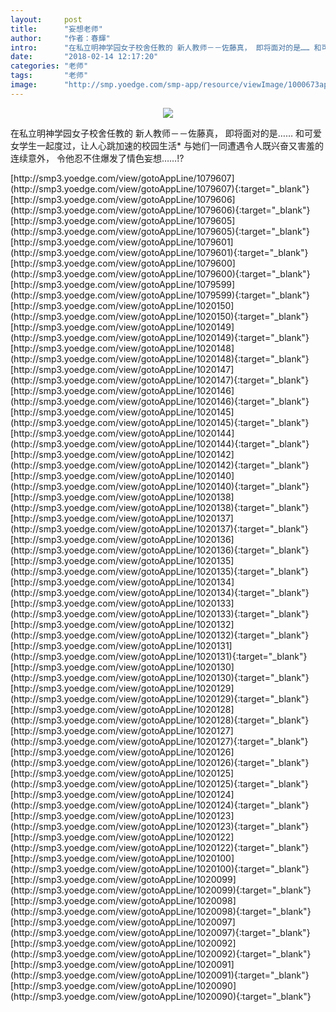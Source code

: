 ```yaml
---
layout:     post
title:      "妄想老师"
author:     "作者：春輝"
intro:      "在私立明神学园女子校舍任教的 新人教师－－佐藤真， 即将面对的是…… 和可爱女学生一起度过，让人心跳加速的校园生活* 与她们一同遭遇令人既兴奋又害羞的连续意外， 令他忍不住爆发了情色妄想……!?"
date:       "2018-02-14 12:17:20"
categories: "老师"
tags:       "老师"
image:      "http://smp.yoedge.com/smp-app/resource/viewImage/1000673appline.png"
---
```

<div style="text-align: center">
<p><img src="http://smp.yoedge.com/smp-app/resource/viewImage/1000673appline.png"/></p>
</div>
<p class="post-meta">
<span>在私立明神学园女子校舍任教的 新人教师－－佐藤真， 即将面对的是…… 和可爱女学生一起度过，让人心跳加速的校园生活* 与她们一同遭遇令人既兴奋又害羞的连续意外， 令他忍不住爆发了情色妄想……!?</span>
</p>
[http://smp3.yoedge.com/view/gotoAppLine/1079607](http://smp3.yoedge.com/view/gotoAppLine/1079607){:target="_blank"}
[http://smp3.yoedge.com/view/gotoAppLine/1079606](http://smp3.yoedge.com/view/gotoAppLine/1079606){:target="_blank"}
[http://smp3.yoedge.com/view/gotoAppLine/1079605](http://smp3.yoedge.com/view/gotoAppLine/1079605){:target="_blank"}
[http://smp3.yoedge.com/view/gotoAppLine/1079601](http://smp3.yoedge.com/view/gotoAppLine/1079601){:target="_blank"}
[http://smp3.yoedge.com/view/gotoAppLine/1079600](http://smp3.yoedge.com/view/gotoAppLine/1079600){:target="_blank"}
[http://smp3.yoedge.com/view/gotoAppLine/1079599](http://smp3.yoedge.com/view/gotoAppLine/1079599){:target="_blank"}
[http://smp3.yoedge.com/view/gotoAppLine/1020150](http://smp3.yoedge.com/view/gotoAppLine/1020150){:target="_blank"}
[http://smp3.yoedge.com/view/gotoAppLine/1020149](http://smp3.yoedge.com/view/gotoAppLine/1020149){:target="_blank"}
[http://smp3.yoedge.com/view/gotoAppLine/1020148](http://smp3.yoedge.com/view/gotoAppLine/1020148){:target="_blank"}
[http://smp3.yoedge.com/view/gotoAppLine/1020147](http://smp3.yoedge.com/view/gotoAppLine/1020147){:target="_blank"}
[http://smp3.yoedge.com/view/gotoAppLine/1020146](http://smp3.yoedge.com/view/gotoAppLine/1020146){:target="_blank"}
[http://smp3.yoedge.com/view/gotoAppLine/1020145](http://smp3.yoedge.com/view/gotoAppLine/1020145){:target="_blank"}
[http://smp3.yoedge.com/view/gotoAppLine/1020144](http://smp3.yoedge.com/view/gotoAppLine/1020144){:target="_blank"}
[http://smp3.yoedge.com/view/gotoAppLine/1020142](http://smp3.yoedge.com/view/gotoAppLine/1020142){:target="_blank"}
[http://smp3.yoedge.com/view/gotoAppLine/1020140](http://smp3.yoedge.com/view/gotoAppLine/1020140){:target="_blank"}
[http://smp3.yoedge.com/view/gotoAppLine/1020138](http://smp3.yoedge.com/view/gotoAppLine/1020138){:target="_blank"}
[http://smp3.yoedge.com/view/gotoAppLine/1020137](http://smp3.yoedge.com/view/gotoAppLine/1020137){:target="_blank"}
[http://smp3.yoedge.com/view/gotoAppLine/1020136](http://smp3.yoedge.com/view/gotoAppLine/1020136){:target="_blank"}
[http://smp3.yoedge.com/view/gotoAppLine/1020135](http://smp3.yoedge.com/view/gotoAppLine/1020135){:target="_blank"}
[http://smp3.yoedge.com/view/gotoAppLine/1020134](http://smp3.yoedge.com/view/gotoAppLine/1020134){:target="_blank"}
[http://smp3.yoedge.com/view/gotoAppLine/1020133](http://smp3.yoedge.com/view/gotoAppLine/1020133){:target="_blank"}
[http://smp3.yoedge.com/view/gotoAppLine/1020132](http://smp3.yoedge.com/view/gotoAppLine/1020132){:target="_blank"}
[http://smp3.yoedge.com/view/gotoAppLine/1020131](http://smp3.yoedge.com/view/gotoAppLine/1020131){:target="_blank"}
[http://smp3.yoedge.com/view/gotoAppLine/1020130](http://smp3.yoedge.com/view/gotoAppLine/1020130){:target="_blank"}
[http://smp3.yoedge.com/view/gotoAppLine/1020129](http://smp3.yoedge.com/view/gotoAppLine/1020129){:target="_blank"}
[http://smp3.yoedge.com/view/gotoAppLine/1020128](http://smp3.yoedge.com/view/gotoAppLine/1020128){:target="_blank"}
[http://smp3.yoedge.com/view/gotoAppLine/1020127](http://smp3.yoedge.com/view/gotoAppLine/1020127){:target="_blank"}
[http://smp3.yoedge.com/view/gotoAppLine/1020126](http://smp3.yoedge.com/view/gotoAppLine/1020126){:target="_blank"}
[http://smp3.yoedge.com/view/gotoAppLine/1020125](http://smp3.yoedge.com/view/gotoAppLine/1020125){:target="_blank"}
[http://smp3.yoedge.com/view/gotoAppLine/1020124](http://smp3.yoedge.com/view/gotoAppLine/1020124){:target="_blank"}
[http://smp3.yoedge.com/view/gotoAppLine/1020123](http://smp3.yoedge.com/view/gotoAppLine/1020123){:target="_blank"}
[http://smp3.yoedge.com/view/gotoAppLine/1020122](http://smp3.yoedge.com/view/gotoAppLine/1020122){:target="_blank"}
[http://smp3.yoedge.com/view/gotoAppLine/1020100](http://smp3.yoedge.com/view/gotoAppLine/1020100){:target="_blank"}
[http://smp3.yoedge.com/view/gotoAppLine/1020099](http://smp3.yoedge.com/view/gotoAppLine/1020099){:target="_blank"}
[http://smp3.yoedge.com/view/gotoAppLine/1020098](http://smp3.yoedge.com/view/gotoAppLine/1020098){:target="_blank"}
[http://smp3.yoedge.com/view/gotoAppLine/1020097](http://smp3.yoedge.com/view/gotoAppLine/1020097){:target="_blank"}
[http://smp3.yoedge.com/view/gotoAppLine/1020092](http://smp3.yoedge.com/view/gotoAppLine/1020092){:target="_blank"}
[http://smp3.yoedge.com/view/gotoAppLine/1020091](http://smp3.yoedge.com/view/gotoAppLine/1020091){:target="_blank"}
[http://smp3.yoedge.com/view/gotoAppLine/1020090](http://smp3.yoedge.com/view/gotoAppLine/1020090){:target="_blank"}


